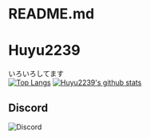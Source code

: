 # README.md
# Huyu2239

いろいろしてます  
[![Top Langs](https://github-readme-stats.vercel.app/api/top-langs/?username=Huyu2239&show_icons=true&theme=codeSTACKr&langs_count=10)](https://github.com/anuraghazra/github-readme-stats)
[![Huyu2239's github stats](https://github-readme-stats.vercel.app/api?username=Huyu2239&show_icons=true&theme=codeSTACKr)](https://github.com/anuraghazra/github-readme-stats)

## Discord
![Discord](https://discord.c99.nl/widget/theme-1/637868010157244449.png)
